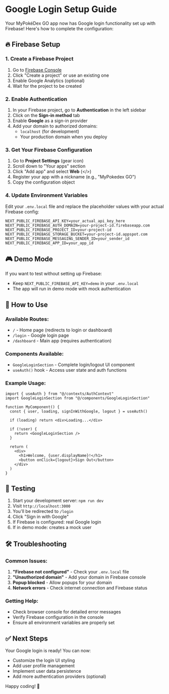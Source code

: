 # Google Login Setup Guide

Your MyPokéDex GO app now has Google login functionality set up with Firebase! Here's how to complete the configuration:

## 🔥 Firebase Setup

### 1. Create a Firebase Project
1. Go to [Firebase Console](https://console.firebase.google.com/)
2. Click "Create a project" or use an existing one
3. Enable Google Analytics (optional)
4. Wait for the project to be created

### 2. Enable Authentication
1. In your Firebase project, go to **Authentication** in the left sidebar
2. Click on the **Sign-in method** tab
3. Enable **Google** as a sign-in provider
4. Add your domain to authorized domains:
   - `localhost` (for development)
   - Your production domain when you deploy

### 3. Get Your Firebase Configuration
1. Go to **Project Settings** (gear icon)
2. Scroll down to "Your apps" section
3. Click "Add app" and select **Web** (</>) 
4. Register your app with a nickname (e.g., "MyPokedex GO")
5. Copy the configuration object

### 4. Update Environment Variables
Edit your `.env.local` file and replace the placeholder values with your actual Firebase config:

```env
NEXT_PUBLIC_FIREBASE_API_KEY=your_actual_api_key_here
NEXT_PUBLIC_FIREBASE_AUTH_DOMAIN=your-project-id.firebaseapp.com
NEXT_PUBLIC_FIREBASE_PROJECT_ID=your-project-id
NEXT_PUBLIC_FIREBASE_STORAGE_BUCKET=your-project-id.appspot.com
NEXT_PUBLIC_FIREBASE_MESSAGING_SENDER_ID=your_sender_id
NEXT_PUBLIC_FIREBASE_APP_ID=your_app_id
```

## 🎮 Demo Mode
If you want to test without setting up Firebase:
- Keep `NEXT_PUBLIC_FIREBASE_API_KEY=demo` in your `.env.local`
- The app will run in demo mode with mock authentication

## 🚀 How to Use

### Available Routes:
- `/` - Home page (redirects to login or dashboard)
- `/login` - Google login page
- `/dashboard` - Main app (requires authentication)

### Components Available:
- `GoogleLoginSection` - Complete login/logout UI component
- `useAuth()` hook - Access user state and auth functions

### Example Usage:
```tsx
import { useAuth } from "@/contexts/AuthContext"
import GoogleLoginSection from "@/components/GoogleLoginSection"

function MyComponent() {
  const { user, loading, signInWithGoogle, logout } = useAuth()
  
  if (loading) return <div>Loading...</div>
  
  if (!user) {
    return <GoogleLoginSection />
  }
  
  return (
    <div>
      <h1>Welcome, {user.displayName}!</h1>
      <button onClick={logout}>Sign Out</button>
    </div>
  )
}
```

## 🔧 Testing
1. Start your development server: `npm run dev`
2. Visit `http://localhost:3000`
3. You'll be redirected to `/login`
4. Click "Sign in with Google"
5. If Firebase is configured: real Google login
6. If in demo mode: creates a mock user

## 🛠️ Troubleshooting

### Common Issues:
1. **"Firebase not configured"** - Check your `.env.local` file
2. **"Unauthorized domain"** - Add your domain in Firebase console
3. **Popup blocked** - Allow popups for your domain
4. **Network errors** - Check internet connection and Firebase status

### Getting Help:
- Check browser console for detailed error messages
- Verify Firebase configuration in the console
- Ensure all environment variables are properly set

## ✅ Next Steps
Your Google login is ready! You can now:
- Customize the login UI styling
- Add user profile management
- Implement user data persistence
- Add more authentication providers (optional)

Happy coding! 🎯
